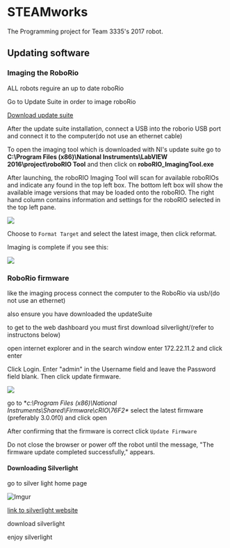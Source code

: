 # STEAMworks
The Programming project for Team 3335's 2017 robot.
## Updating software
### Imaging the RoboRio
ALL robots reguire an up to date roboRio

Go to Update Suite in order to image roboRio

[Download update suite](https://wpilib.screenstepslive.com/s/4485/m/13503/l/599670-installing-the-frc-2017-update-suite-all-languages)

After the update suite installation, connect a USB into the roborio USB port and connect it to the computer\(do not use an ethernet cable)

To open the imaging tool which is downloaded with NI's update suite go to **C:\Program Files (x86)\National Instruments\LabVIEW 2016\project\roboRIO Tool** and then click on **roboRIO_ImagingTool.exe**

After launching, the roboRIO Imaging Tool will scan for available roboRIOs and indicate any found in the top left box. The bottom left box will show the available image versions that may be loaded onto the roboRIO. The right hand column contains information and settings for the roboRIO selected in the top left pane.

![](https://s3.amazonaws.com/screensteps_live/image_assets/assets/000/309/346/original/508d4fe9-2e1c-4ac2-a852-7fdeaeba25dd.png?1484677916)

Choose to `Format Target` and select the latest image, then click reformat.

Imaging is complete if you see this:

![](https://s3.amazonaws.com/screensteps_live/image_assets/assets/000/309/341/original/c77ae106-441d-4811-b518-c72825ae5597.png?1484677907)

### RoboRio firmware

like the imaging process connect the computer to the RoboRio via usb/(do not use an ethernet)

also ensure you have downloaded the updateSuite

to get to the web dashboard you must first download silverlight/(refer to instructons below)

open internet explorer and in the search window enter 172.22.11.2 and click enter

Click Login. Enter "admin" in the Username field and leave the Password field blank. Then click update firmware.

![](http://s3.amazonaws.com/screensteps_live/images/Wpilib/273817/3/rendered/3fba91f1-4c49-4719-9f69-84610f1a0a5f_display.png?AWSAccessKeyId=AKIAJRW37ULKKSXWY73Q&Expires=1487440730&Signature=kjFn4hoQi3Jr1ckRhHbX69Q0I%2BQ%3D)

go to **c:\Program Files (x86)\National Instruments\Shared\Firmware\cRIO\76F2\** select the latest firmware (preferably 3.0.0f0) and click open

After confirming that the firmware is correct click `Update Firmware`

Do not close the browser or power off the robot until the message, "The firmware update completed successfully," appears.

#### Downloading Silverlight
go to silver light home page

![Imgur](http://i.imgur.com/OJji8JBm.png)

[link to silverlight website](https://www.microsoft.com/silverlight/)

download silverlight

enjoy silverlight
